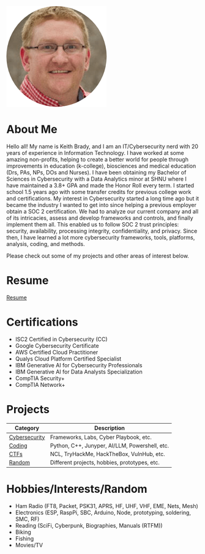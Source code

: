 <!-- Keith Brady's Cybersecurity Portfolio -->

![Keith](/assets/Circle-Keith-Bradysmall.png)

# About Me

Hello all! My name is Keith Brady, and I am an IT/Cybersecurity nerd with 20 years of experience in Information Technology. I have worked at some amazing non-profits, helping to create a better world for people through improvements in education (k-college), biosciences and medical education (Drs, PAs, NPs, DOs and Nurses). I have been obtaining my Bachelor of Sciences in Cybersecurity with a Data Analytics minor at SHNU where I have maintained a 3.8+ GPA and made the Honor Roll every term. I started school 1.5 years ago with some transfer credits for previous college work and certifications. My interest in Cybersecurity started a long time ago but it became the industry I wanted to get into since helping a previous employer obtain a SOC 2 certification. We had to analyze our current company and all of its intricacies, assess and develop frameworks and controls, and finally implement them all. This enabled us to follow SOC 2 trust principles: security, availability, processing integrity, confidentiality, and privacy. Since then, I have learned a lot more cybersecurity frameworks, tools, platforms, analysis, coding, and methods. 

Please check out some of my projects and other areas of interest below. 

# Resume

[Resume](/resume.md)

# Certifications

- ISC2 Certified in Cybersecurity (CC)
- Google Cybersecurity Certificate
- AWS Certified Cloud Practitioner
- Qualys Cloud Platform Certified Specialist
- IBM Generative AI for Cybersecurity Professionals
- IBM Generative AI for Data Analysts Specialization
- CompTIA Security+
- CompTIA Network+

# Projects

|Category               | Description                               |
|-----------------------|-------------------------------------------|
|[Cybersecurity](/cs.md)|Frameworks, Labs, Cyber Playbook, etc.     |
|[Coding](/coding.md)|Python, C++, Junyper, AI/LLM, Powershell, etc.|
|[CTFs](/ctf.md)|NCL, TryHackMe, HackTheBox, VulnHub, etc.          |
|[Random](/random.md)| Different projects, hobbies, prototypes, etc.|

# Hobbies/Interests/Random

- Ham Radio (FT8, Packet, PSK31, APRS, HF, UHF, VHF, EME, Nets, Mesh)
- Electronics (ESP, RaspPi, SBC, Arduino, Node, prototyping, soldering, SMC, RF)
- Reading (SciFi, Cyberpunk, Biographies, Manuals (RTFM))
- Biking
- Fishing
- Movies/TV
